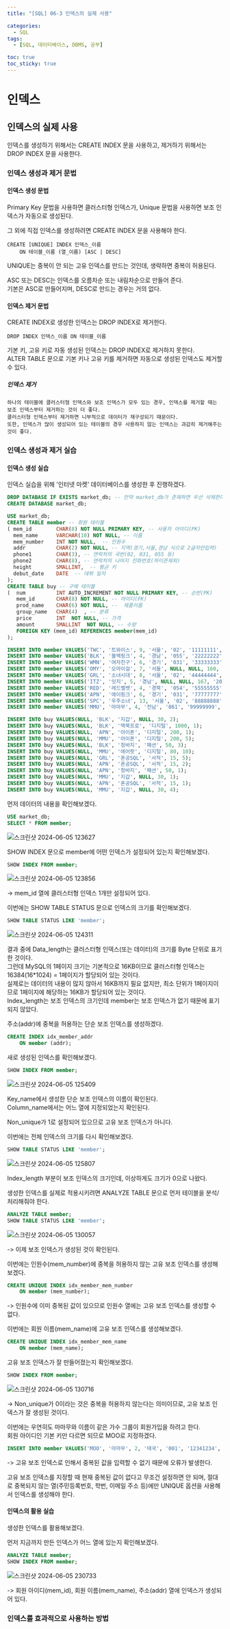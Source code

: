 ```yaml
---
title: "[SQL] 06-3 인덱스의 실제 사용"

categories: 
  - SQL
tags:
  - [SQL, 데이터베이스, DBMS, 공부]

toc: true
toc_sticky: true
---
```


# 인덱스

## 인덱스의 실제 사용

인덱스를 생성하기 위해서는 CREATE INDEX 문을 사용하고, 제거하기 위해서는 DROP INDEX 문을 사용한다.

### 인덱스 생성과 제거 문법

#### 인덱스 생성 문법

Primary Key 문법을 사용하면 클러스터형 인덱스가, Unique 문법을 사용하면 보조 인덱스가 자동으로 생성된다.

그 외에 직접 인덱스를 생성하려면 CREATE INDEX 문을 사용해야 한다.

```
CREATE [UNIQUE] INDEX 인덱스_이름
    ON 테이블_이름 (열_이름) [ASC | DESC]
```

UNIQUE는 중복이 안 되는 고유 인덱스를 만드는 것인데, 생략하면 중복이 허용된다.

ASC 또는 DESC는 인덱스를 오름차순 또는 내림차순으로 만들어 준다. <BR> 기본은 ASC로 만들어지며, DESC로 만드는 경우는 거의 없다.


#### 인덱스 제거 문법

CREATE INDEX로 생성한 인덱스는 DROP INDEX로 제거한다.

```
DROP INDEX 인덱스_이름 ON 테이블_이름
```
기본 키, 고유 키로 자동 생성된 인덱스는 DROP INDEX로 제거하지 못한다. <BR> ALTER TABLE 문으로 기본 키나 고유 키를 제거하면 자동으로 생성된 인덱스도 제거할 수 있다.


##### 인덱스 제거
    하나의 테이블에 클러스터형 인덱스와 보조 인덱스가 모두 있는 경우, 인덱스를 제거할 때는 보조 인덱스부터 제거하는 것이 더 좋다. 
    클러스터형 인덱스부터 제거하면 니부적으로 데이터가 재구성되기 때문이다.  
    또한, 인덱스가 많이 생성되어 있는 테이블의 경우 사용하지 않는 인덱스는 과감히 제거해주는 것이 좋다.



### 인덱스 생성과 제거 실습

#### 인덱스 생성 실습

인덱스 실습을 위해 '인터넷 마켓' 데이터베이스를 생성한 후 진행하겠다.

```SQL
DROP DATABASE IF EXISTS market_db; -- 만약 market_db가 존재하면 우선 삭제한다.
CREATE DATABASE market_db;

USE market_db;
CREATE TABLE member -- 회원 테이블
( mem_id  		CHAR(8) NOT NULL PRIMARY KEY, -- 사용자 아이디(PK)
  mem_name    	VARCHAR(10) NOT NULL, -- 이름
  mem_number    INT NOT NULL,  -- 인원수
  addr	  		CHAR(2) NOT NULL, -- 지역(경기,서울,경남 식으로 2글자만입력)
  phone1		CHAR(3), -- 연락처의 국번(02, 031, 055 등)
  phone2		CHAR(8), -- 연락처의 나머지 전화번호(하이픈제외)
  height    	SMALLINT,  -- 평균 키
  debut_date	DATE  -- 데뷔 일자
);
CREATE TABLE buy -- 구매 테이블
(  num 		    INT AUTO_INCREMENT NOT NULL PRIMARY KEY, -- 순번(PK)
   mem_id   	CHAR(8) NOT NULL, -- 아이디(FK)
   prod_name 	CHAR(6) NOT NULL, --  제품이름
   group_name 	CHAR(4)  , -- 분류
   price     	INT  NOT NULL, -- 가격
   amount    	SMALLINT  NOT NULL, -- 수량
   FOREIGN KEY (mem_id) REFERENCES member(mem_id)
);

INSERT INTO member VALUES('TWC', '트와이스', 9, '서울', '02', '11111111', 167, '2015.10.19');
INSERT INTO member VALUES('BLK', '블랙핑크', 4, '경남', '055', '22222222', 163, '2016.08.08');
INSERT INTO member VALUES('WMN', '여자친구', 6, '경기', '031', '33333333', 166, '2015.01.15');
INSERT INTO member VALUES('OMY', '오마이걸', 7, '서울', NULL, NULL, 160, '2015.04.21');
INSERT INTO member VALUES('GRL', '소녀시대', 8, '서울', '02', '44444444', 168, '2007.08.02');
INSERT INTO member VALUES('ITZ', '잇지', 5, '경남', NULL, NULL, 167, '2019.02.12');
INSERT INTO member VALUES('RED', '레드벨벳', 4, '경북', '054', '55555555', 161, '2014.08.01');
INSERT INTO member VALUES('APN', '에이핑크', 6, '경기', '031', '77777777', 164, '2011.02.10');
INSERT INTO member VALUES('SPC', '우주소녀', 13, '서울', '02', '88888888', 162, '2016.02.25');
INSERT INTO member VALUES('MMU', '마마무', 4, '전남', '061', '99999999', 165, '2014.06.19');

INSERT INTO buy VALUES(NULL, 'BLK', '지갑', NULL, 30, 2);
INSERT INTO buy VALUES(NULL, 'BLK', '맥북프로', '디지털', 1000, 1);
INSERT INTO buy VALUES(NULL, 'APN', '아이폰', '디지털', 200, 1);
INSERT INTO buy VALUES(NULL, 'MMU', '아이폰', '디지털', 200, 5);
INSERT INTO buy VALUES(NULL, 'BLK', '청바지', '패션', 50, 3);
INSERT INTO buy VALUES(NULL, 'MMU', '에어팟', '디지털', 80, 10);
INSERT INTO buy VALUES(NULL, 'GRL', '혼공SQL', '서적', 15, 5);
INSERT INTO buy VALUES(NULL, 'APN', '혼공SQL', '서적', 15, 2);
INSERT INTO buy VALUES(NULL, 'APN', '청바지', '패션', 50, 1);
INSERT INTO buy VALUES(NULL, 'MMU', '지갑', NULL, 30, 1);
INSERT INTO buy VALUES(NULL, 'APN', '혼공SQL', '서적', 15, 1);
INSERT INTO buy VALUES(NULL, 'MMU', '지갑', NULL, 30, 4);
```

먼저 데이터의 내용을 확인해보겠다.

```SQL
USE market_db;
SELECT * FROM member;
```
![스크린샷 2024-06-05 123627](https://github.com/gsh06169/gsh06169/assets/150469460/ba298478-bf40-4d0e-b8b9-506b20526d61)

SHOW INDEX 문으로 member에 어떤 인덱스가 설정되어 있는지 확인해보겠다.

```sql
SHOW INDEX FROM member;
```
![스크린샷 2024-06-05 123856](https://github.com/gsh06169/gsh06169/assets/150469460/845bafbb-8d25-43cc-90b8-3ed2562230bb)

-> mem_id 열에 클러스터형 인덱스 1개만 설정되어 있다.

이번에는 SHOW TABLE STATUS 문으로 인덱스의 크기를 확인해보겠다.

```SQL
SHOW TABLE STATUS LIKE 'member';
```
![스크린샷 2024-06-05 124311](https://github.com/gsh06169/gsh06169/assets/150469460/8687df01-c57c-482d-bbed-2ea4f8100b01)

결과 중에 Data_length는 클러스터형 인덱스(또는 데이터)의 크기를 Byte 단위로 표기한 것이다. <br> 그런데 MySQL의 1페이지 크기는 기본적으로 16KB이므로 클러스터형 인덱스는 16384(16*1024) = 1페이지가 할당되어 있는 것이다. <br> 실제로는 데이터의 내용이 많지 않아서 16KB까지 필요 없지만, 최소 단위가 1페이지이므로 1페이지에 해당하는 16KB가 할당되어 있는 것이다. <br> Index_length는 보조 인덱스의 크기인데 member는 보조 인덱스가 없기 때문에 표기되지 않았다.

주소(addr)에 중복을 허용하는 단순 보조 인덱스를 생성하겠다.

```sql
CREATE INDEX idx_member_addr
    ON member (addr);
```

새로 생성된 인덱스를 확인해보겠다.

```sql
SHOW INDEX FROM member;
```
![스크린샷 2024-06-05 125409](https://github.com/gsh06169/gsh06169/assets/150469460/96c49a0a-a2b2-4b53-a885-b6d8e8ebb369)

Key_name에서 생성한 단순 보조 인덱스의 이름이 확인된다. <br> Column_name에서는 어느 열에 지정되었는지 확인된다.

Non_unique가 1로 설정되어 있으므로 고유 보조 인덱스가 아니다.

이번에는 전체 인덱스의 크기를 다시 확인해보겠다.

```SQL
SHOW TABLE STATUS LIKE 'member';
```
![스크린샷 2024-06-05 125807](https://github.com/gsh06169/gsh06169/assets/150469460/bfc999f7-b2ea-4bf8-a678-8c03787aa779)

Index_length 부분이 보조 인덱스의 크기인데, 이상하게도 크기가 0으로 나왔다.

생성한 인덱스를 실제로 적용시키려면 ANALYZE TABLE 문으로 먼저 테이블을 분석/처리해줘야 한다.

```SQL
ANALYZE TABLE member;
SHOW TABLE STATUS LIKE 'member';
```
![스크린샷 2024-06-05 130057](https://github.com/gsh06169/gsh06169/assets/150469460/a78938ee-c3c6-46f6-bdde-f4b6f3fe454a)

-> 이제 보조 인덱스가 생성된 것이 확인된다.

이번에는 인원수(mem_number)에 중복을 허용하지 않는 고유 보조 인덱스를 생성해보겠다.

```sql
CREATE UNIQUE INDEX idx_member_mem_number
    ON member (mem_number);
```
-> 인원수에 이미 중복된 값이 있으므로 인원수 열에는 고유 보조 인덱스를 생성할 수 없다.

이번에는 회원 이름(mem_name)에 고유 보조 인덱스를 생성해보겠다.

```sql
CREATE UNIQUE INDEX idx_member_mem_name
    ON member (mem_name);
```

고유 보조 인덱스가 잘 만들어졌는지 확인해보겠다.

```sql
SHOW INDEX FROM member;
```
![스크린샷 2024-06-05 130716](https://github.com/gsh06169/gsh06169/assets/150469460/38ff2028-69b8-4b37-8581-3e9d54ac32a3)

-> Non_unique가 0이라는 것은 중복을 허용하지 않는다는 의미이므로, 고유 보조 인덱스가 잘 생성된 것이다.

이번에는 우연히도 마마무와 이름이 같은 가수 그룹이 회원가입을 하려고 한다. <br> 회원 아이디인 기본 키만 다르면 되므로 MOO로 지정하겠다.

```sql
INSERT INTO member VALUES('MOO', '마마무', 2, '태국', '001', '12341234', 155, '2020.10.10');
```
-> 고유 보조 인덱스로 인해서 중복된 값을 입력할 수 없기 때문에 오류가 발생한다.

고유 보조 인덱스를 지정할 때 현재 중복된 값이 없다고 무조건 설정하면 안 되며, 절대로 중복되지 않는 열(주민등록번호, 학번, 이메일 주소 등)에만 UNIQUE 옵션을 사용해서 인덱스를 생성해야 한다.


#### 인덱스의 활용 실습

생성한 인덱스를 활용해보겠다.

먼저 지금까지 만든 인덱스가 어느 열에 있는지 확인해보겠다.

```sql
ANALYZE TABLE member;
SHOW INDEX FROM member;
```

![스크린샷 2024-06-05 230733](https://github.com/gsh06169/gsh06169/assets/150469460/3f45350e-e4ed-49fd-b130-25ab2ca194d9)

-> 회원 아이디(mem_id), 회원 이름(mem_name), 주소(addr) 열에 인덱스가 생성되어 있다.




### 인덱스를 효과적으로 사용하는 방법